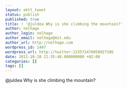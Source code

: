 ```yaml
---
layout: aktt_tweet
status: publish
published: true
title: ! '@juldea Why is she climbing the mountain?'
author: nelhage
author_login: nelhage
author_email: nelhage@mit.edu
author_url: http://nelhage.com
wordpress_id: 1447
wordpress_url: http://twitter-123572476058927106
date: 2011-10-10 21:35:48.000000000 +02:00
categories: []
tags: []
---
```

@juldea Why is she climbing the mountain?
